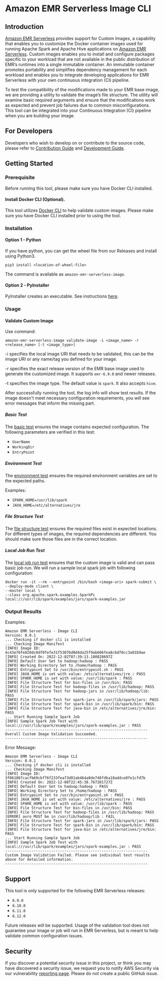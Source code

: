 # Amazon EMR Serverless Image CLI

## Introduction

[Amazon EMR Serverless](https://aws.amazon.com/emr/serverless/) provides support for
Custom Images, a capability that enables you to customize the Docker container images used for running
Apache Spark and Apache Hive applications on [Amazon EMR Serverless](https://aws.amazon.com/emr/serverless/).
Custom images enables you to install and configure packages specific to your workload that are not available
in the public distribution of EMR’s runtimes into a single immutable container. An immutable container
promotes portability and simplifies dependency management for each workload and enables you to integrate
developing applications for EMR Serverless with your own continuous integration (CI) pipeline.

To test the compatibility of the modifications made to your EMR base image, we are providing a utility to validate 
the image’s file structure. The utility will examine basic required arguments and ensure that the modifications work as 
expected and prevent job failures due to common misconfigurations. This tool can be integrated into your Continuous 
Integration (CI) pipeline when you are building your image.

## For Developers

Developers who wish to develop on or contribute to the source code, please refer to [Contribution Guide](CONTRIBUTING.md) and [Development Guide](DEVELOPMENT_GUIDE.md).

## Getting Started

### Prerequisite

Before running this tool, please make sure you have Docker CLI installed.

#### Install Docker CLI (Optional).

This tool utilizes [Docker CLI](https://docs.docker.com/get-docker/) to help validate custom images.
Please make sure you have Docker CLI installed prior to using the tool.

### Installation

#### Option 1 - Python

If you have python, you can get the wheel file from our Releases and install using Python3.

```
pip3 install <location-of-wheel-file>
```

The command is available as `amazon-emr-serverless-image`.

#### Option 2 - PyInstaller

PyInstaller creates an executable. See instructions [here](installer/pyinstaller/INSTRUCTION.md).

### Usage

#### Validate Custom Image

Use command:

```
amazon-emr-serverless-image validate-image -i <image_name> -r <release_name> [-t <image_type>]
```

-i specifies the local image URI that needs to be validated, this can be the image URI or any name/tag you defined for your image.

-r specifies the exact release version of the EMR base image used to generate the customized image. It supports `emr-6.9.0` and newer releases.

-t specifies the image type. The default value is `spark`. It also accepts `hive`.

After successfully running the tool, the log info will show test results. If the image doesn't meet necessary configuration requirements, you will see error messages that inform the missing part.

##### Basic Test

The [basic test](amazon_emr_serverless_image_cli/validation_tool/validation_tests/check_manifest.py) ensures the image contains expected configuration. The following parameters are verified in this test:

* `UserName`
* `WorkingDir`
* `EntryPoint`

##### Environment Test

The [environment test](amazon_emr_serverless_image_cli/validation_tool/validation_tests/check_envs.py) ensures the required environment variables are set to the expected paths.

Examples:

* `SPARK_HOME=/usr/lib/spark`
* `JAVA_HOME=/etc/alternatives/jre`

##### File Structure Test

The [file structure test](amazon_emr_serverless_image_cli/validation_tool/validation_tests/check_files.py) ensures the required files exist in expected locations. For different
types of images, the required dependencies are different. You should make sure those files are in the correct
location.

##### Local Job Run Test

The [local job run test](amazon_emr_serverless_image_cli/validation_tool/validation_tests/check_local_job_run.py) ensures that the custom image is valid and can pass basic job run. We will run a sample local spark job with following configuration:

```
docker run -it --rm --entrypoint /bin/bash <image-uri> spark-submit \
--deploy-mode client \
--master local \
--class org.apache.spark.examples.SparkPi local:///usr/lib/spark/examples/jars/spark-examples.jar
```

### Output Results

Examples:

```
Amazon EMR Serverless - Image CLI
Version: 0.0.1
... Checking if docker cli is installed
... Checking Image Manifest
[INFO] Image ID: 4c43e76fe820dc0df0fefe31f5307bd0d4da25f9ab606fea8cbdf0cc3a01b9ae
[INFO] Created On: 2022-12-02T07:39:13.100828697Z
[INFO] Default User Set to hadoop:hadoop : PASS
[INFO] Working Directory Set to /home/hadoop : PASS
[INFO] Entrypoint Set to /usr/bin/entrypoint.sh : PASS
[INFO] JAVA_HOME is set with value: /etc/alternatives/jre : PASS
[INFO] SPARK_HOME is set with value: /usr/lib/spark : PASS
[INFO] File Structure Test for bin-files in /usr/bin: PASS
[INFO] File Structure Test for hadoop-files in /usr/lib/hadoop: PASS
[INFO] File Structure Test for hadoop-jars in /usr/lib/hadoop/lib: PASS
[INFO] File Structure Test for spark-jars in /usr/lib/spark/jars: PASS
[INFO] File Structure Test for spark-bin in /usr/lib/spark/bin: PASS
[INFO] File Structure Test for java-bin in /etc/alternatives/jre/bin: PASS
... Start Running Sample Spark Job
[INFO] Sample Spark Job Test with local:///usr/lib/spark/examples/jars/spark-examples.jar : PASS
-----------------------------------------------------------------
Overall Custom Image Validation Succeeded.
-----------------------------------------------------------------
```

Error Message:

```
Amazon EMR Serverless - Image CLI
Version: 0.0.1
... Checking if docker cli is installed
... Checking Image Manifest
[INFO] Image ID: 3f061067cacfb69cbf76f233fea73d01ab464a0de748fdba18addce0fe1cfd7b
[INFO] Created On: 2022-12-08T22:45:38.767201727Z
[INFO] Default User Set to hadoop:hadoop : PASS
[INFO] Working Directory Set to /home/hadoop : PASS
[INFO] Entrypoint Set to /usr/bin/entrypoint.sh : PASS
[INFO] JAVA_HOME is set with value: /etc/alternatives/jre : PASS
[INFO] SPARK_HOME is set with value: /usr/lib/spark : PASS
[INFO] File Structure Test for bin-files in /usr/bin: PASS
[INFO] File Structure Test for hadoop-files in /usr/lib/hadoop: PASS
[ERROR] avro MUST be in /usr/lib/hadoop/lib : FAIL
[INFO] File Structure Test for spark-jars in /usr/lib/spark/jars: PASS
[INFO] File Structure Test for spark-bin in /usr/lib/spark/bin: PASS
[INFO] File Structure Test for java-bin in /etc/alternatives/jre/bin: PASS
... Start Running Sample Spark Job
[INFO] Sample Spark Job Test with local:///usr/lib/spark/examples/jars/spark-examples.jar : PASS
-----------------------------------------------------------------
Custom Image Validation Failed. Please see individual test results above for detailed information.
-----------------------------------------------------------------
```

## Support

This tool is only supported for the following EMR Serverless releases:

- `6.9.0`
- `6.10.0`
- `6.11.0`
- `6.12.0`

Future releases will be supported. Usage of the validation tool does not guarantee your image or job will run in EMR Serverless, but is meant to help validate common configuration issues.

## Security

If you discover a potential security issue in this project, or think you may have discovered a security issue, we request you to notify AWS Security via our vulnerability [reporting page](http://aws.amazon.com/security/vulnerability-reporting/). Please do not create a public GitHub issue.

